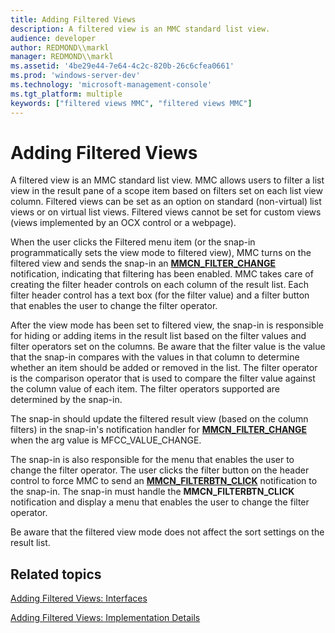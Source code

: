 ```yaml
---
title: Adding Filtered Views
description: A filtered view is an MMC standard list view.
audience: developer
author: REDMOND\\markl
manager: REDMOND\\markl
ms.assetid: '4be29e44-7e64-4c2c-820b-26c6cfea0661'
ms.prod: 'windows-server-dev'
ms.technology: 'microsoft-management-console'
ms.tgt_platform: multiple
keywords: ["filtered views MMC", "filtered views MMC"]
---
```


# Adding Filtered Views

A filtered view is an MMC standard list view. MMC allows users to filter a list view in the result pane of a scope item based on filters set on each list view column. Filtered views can be set as an option on standard (non-virtual) list views or on virtual list views. Filtered views cannot be set for custom views (views implemented by an OCX control or a webpage).

When the user clicks the Filtered menu item (or the snap-in programmatically sets the view mode to filtered view), MMC turns on the filtered view and sends the snap-in an [**MMCN\_FILTER\_CHANGE**](mmcn-filter-change.md) notification, indicating that filtering has been enabled. MMC takes care of creating the filter header controls on each column of the result list. Each filter header control has a text box (for the filter value) and a filter button that enables the user to change the filter operator.

After the view mode has been set to filtered view, the snap-in is responsible for hiding or adding items in the result list based on the filter values and filter operators set on the columns. Be aware that the filter value is the value that the snap-in compares with the values in that column to determine whether an item should be added or removed in the list. The filter operator is the comparison operator that is used to compare the filter value against the column value of each item. The filter operators supported are determined by the snap-in.

The snap-in should update the filtered result view (based on the column filters) in the snap-in's notification handler for [**MMCN\_FILTER\_CHANGE**](mmcn-filter-change.md) when the arg value is MFCC\_VALUE\_CHANGE.

The snap-in is also responsible for the menu that enables the user to change the filter operator. The user clicks the filter button on the header control to force MMC to send an [**MMCN\_FILTERBTN\_CLICK**](mmcn-filterbtn-click.md) notification to the snap-in. The snap-in must handle the **MMCN\_FILTERBTN\_CLICK** notification and display a menu that enables the user to change the filter operator.

Be aware that the filtered view mode does not affect the sort settings on the result list.

## Related topics

<dl> <dt>

[Adding Filtered Views: Interfaces](adding-filtered-views-interfaces.md)
</dt> <dt>

[Adding Filtered Views: Implementation Details](adding-filtered-views-implementation-details.md)
</dt> </dl>

 

 





